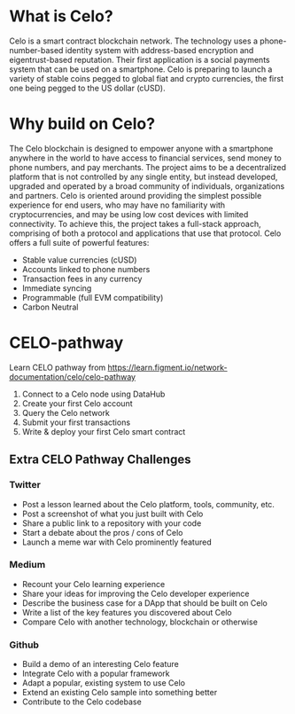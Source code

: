 
# What is Celo?
Celo is a smart contract blockchain network. The technology uses a phone-number-based identity system with address-based encryption and eigentrust-based reputation. Their first application is a social payments system that can be used on a smartphone. 
Celo is preparing to launch a variety of stable coins pegged to global fiat and crypto currencies, the first one being pegged to the US dollar (cUSD).

# Why build on Celo?
The Celo blockchain is designed to empower anyone with a smartphone anywhere in the world to have access to financial services, send money to phone numbers, and pay merchants. The project aims to be a decentralized platform that is not controlled by any single entity, but instead developed, upgraded and operated by a broad community of individuals, organizations and partners. 
Celo is oriented around providing the simplest possible experience for end users, who may have no familiarity with cryptocurrencies, and may be using low cost devices with limited connectivity. To achieve this, the project takes a full-stack approach, comprising of both a protocol and applications that use that protocol. Celo offers a full suite of powerful features: 
- Stable value currencies (cUSD)
- Accounts linked to phone numbers
- Transaction fees in any currency
- Immediate syncing
- Programmable (full EVM compatibility)
- Carbon Neutral

# CELO-pathway
Learn CELO pathway from https://learn.figment.io/network-documentation/celo/celo-pathway

1. Connect to a Celo node using DataHub
2. Create your first Celo account 
3. Query the Celo network
4. Submit your first transactions
5. Write & deploy your first Celo smart contract


## Extra CELO Pathway Challenges

### Twitter
*  Post a lesson learned about the Celo platform, tools, community, etc.
*  Post a screenshot of what you just built with Celo
*  Share a public link to a repository with your code
*  Start a debate about the pros / cons of Celo
*  Launch a meme war with Celo prominently featured


### Medium
*  Recount your Celo learning experience
*  Share your ideas for improving the Celo developer experience
*  Describe the business case for a DApp that should be built on Celo
*  Write a list of the key features you discovered about Celo
*  Compare Celo with another technology, blockchain or otherwise

### Github
*  Build a demo of an interesting Celo feature
*  Integrate Celo with a popular framework
*  Adapt a popular, existing system to use Celo
*  Extend an existing Celo sample into something better 
*  Contribute to the Celo codebase
